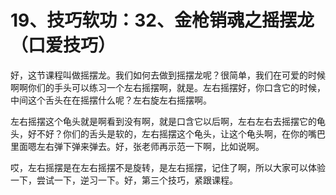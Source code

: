 # 19、技巧软功：32、金枪销魂之摇摆龙（口爱技巧）

好，这节课程叫做摇摆龙。我们如何去做到摇摆龙呢？很简单，我们在可爱的时候啊啊你们的手头可以练习一个左右摇摆啊，就是。左右摇摆好，你口含它的时候，中间这个舌头在在摇摆什么呢？左右旋左右摇摆啊。

左右摇摆这个龟头就是啊看到没有啊，就是口含它以后啊，左右左右去摇摆它的龟头，好不好？你们的舌头是软的，左右摇摆这个龟头，让这个龟头啊，在你的嘴巴里面嗯左右弹下弹来弹去。好，张老师再示范一下啊，比如说啊。

哎，左右摇摆是在左右摇摆不是旋转，是左右摇摆，记住了啊，所以大家可以体验一下，尝试一下，逆习一下。好，第三个技巧，紧跟课程。

